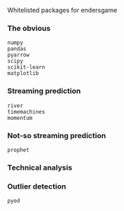 Whitelisted packages for endersgame 

### The obvious

    numpy
    pandas 
    pyarrow
    scipy
    scikit-learn
    matplotlib
  
### Streaming prediction

    river
    timemachines
    momentum

    


### Not-so streaming prediction

    prophet


### Technical analysis 



### Outlier detection

    pyod 
